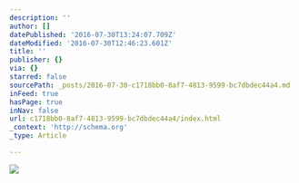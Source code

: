 ```yaml
---
description: ''
author: []
datePublished: '2016-07-30T13:24:07.709Z'
dateModified: '2016-07-30T12:46:23.601Z'
title: ''
publisher: {}
via: {}
starred: false
sourcePath: _posts/2016-07-30-c1718bb0-8af7-4813-9599-bc7dbdec44a4.md
inFeed: true
hasPage: true
inNav: false
url: c1718bb0-8af7-4813-9599-bc7dbdec44a4/index.html
_context: 'http://schema.org'
_type: Article

---
```

![](https://the-grid-user-content.s3-us-west-2.amazonaws.com/3924ea81-2b7f-47b7-8ff2-52b9f8d02318.jpg)